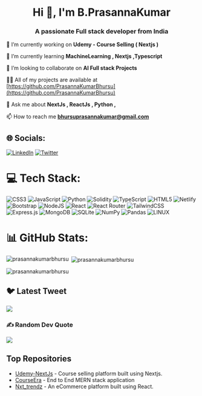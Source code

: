 <h1 align="center">Hi 👋, I'm B.PrasannaKumar</h1>
<h3 align="center">A passionate Full stack developer from India</h3>

 🔭 I’m currently working on **Udemy - Course Selling ( Nextjs )**

 🌱 I’m currently learning **MachineLearning , Nextjs ,Typescript**

 👯 I’m looking to collaborate on **AI Full stack Projects**

 👨‍💻 All of my projects are available at [https://github.com/PrasannaKumarBhursu](https://github.com/PrasannaKumarBhursu)

 💬 Ask me about **NextJs , ReactJs , Python ,**

 📫 How to reach me **bhursuprasannakumar@gmail.com**


## 🌐 Socials:
[![LinkedIn](https://img.shields.io/badge/LinkedIn-%230077B5.svg?logo=linkedin&logoColor=white)](https://linkedin.com/in/prasannakumarbhursu) [![Twitter](https://img.shields.io/badge/Twitter-%231DA1F2.svg?logo=Twitter&logoColor=white)](https://twitter.com/Prasannabhursu) 

# 💻 Tech Stack:
![CSS3](https://img.shields.io/badge/css3-%231572B6.svg?style=for-the-badge&logo=css3&logoColor=white) ![JavaScript](https://img.shields.io/badge/javascript-%23323330.svg?style=for-the-badge&logo=javascript&logoColor=%23F7DF1E) ![Python](https://img.shields.io/badge/python-3670A0?style=for-the-badge&logo=python&logoColor=ffdd54) ![Solidity](https://img.shields.io/badge/Solidity-%23363636.svg?style=for-the-badge&logo=solidity&logoColor=white) ![TypeScript](https://img.shields.io/badge/typescript-%23007ACC.svg?style=for-the-badge&logo=typescript&logoColor=white) ![HTML5](https://img.shields.io/badge/html5-%23E34F26.svg?style=for-the-badge&logo=html5&logoColor=white) ![Netlify](https://img.shields.io/badge/netlify-%23000000.svg?style=for-the-badge&logo=netlify&logoColor=#00C7B7) ![Bootstrap](https://img.shields.io/badge/bootstrap-%23563D7C.svg?style=for-the-badge&logo=bootstrap&logoColor=white) ![NodeJS](https://img.shields.io/badge/node.js-6DA55F?style=for-the-badge&logo=node.js&logoColor=white) ![React](https://img.shields.io/badge/react-%2320232a.svg?style=for-the-badge&logo=react&logoColor=%2361DAFB) ![React Router](https://img.shields.io/badge/React_Router-CA4245?style=for-the-badge&logo=react-router&logoColor=white) ![TailwindCSS](https://img.shields.io/badge/tailwindcss-%2338B2AC.svg?style=for-the-badge&logo=tailwind-css&logoColor=white) ![Express.js](https://img.shields.io/badge/express.js-%23404d59.svg?style=for-the-badge&logo=express&logoColor=%2361DAFB) ![MongoDB](https://img.shields.io/badge/MongoDB-%234ea94b.svg?style=for-the-badge&logo=mongodb&logoColor=white) ![SQLite](https://img.shields.io/badge/sqlite-%2307405e.svg?style=for-the-badge&logo=sqlite&logoColor=white) ![NumPy](https://img.shields.io/badge/numpy-%23013243.svg?style=for-the-badge&logo=numpy&logoColor=white) ![Pandas](https://img.shields.io/badge/pandas-%23150458.svg?style=for-the-badge&logo=pandas&logoColor=white) ![LINUX](https://img.shields.io/badge/Linux-FCC624?style=for-the-badge&logo=linux&logoColor=black)
# 📊 GitHub Stats:
<p><img align="left" src="https://github-readme-stats.vercel.app/api/top-langs?username=prasannakumarbhursu&show_icons=true&locale=en&layout=compact" alt="prasannakumarbhursu" /></p>

<p>&nbsp;<img align="center" src="https://github-readme-stats.vercel.app/api?username=prasannakumarbhursu&show_icons=true&locale=en" alt="prasannakumarbhursu" /></p>

<p><img align="center" src="https://github-readme-streak-stats.herokuapp.com/?user=prasannakumarbhursu&" alt="prasannakumarbhursu" /></p>


## 🐦 Latest Tweet
[![](https://gtce.itsvg.in/api?username=Prasannabhursu)](https://github.com/VishwaGauravIn/github-twitter-card-embed)

### ✍️ Random Dev Quote
![](https://quotes-github-readme.vercel.app/api?type=horizontal&theme=radical)


## Top Repositories

- [Udemy-NextJs](https://github.com/PrasannaKumarBhursu/nextjs-udemy.git) - Course selling  platform  built using Nextjs.
- [CourseEra](https://github.com/PrasannaKumarBhursu/Coursera.git) - End to End  MERN stack application 
- [Nxt_trendz](https://github.com/PrasannaKumarBhursu/Nxt_trendz) - An eCommerce platform built using React.


